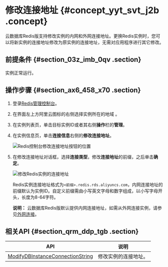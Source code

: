 # 修改连接地址 {#concept_yyt_svt_j2b .concept}

云数据库Redis版支持修改实例的内网和外网连接地址。更换Redis实例时，您可以将新实例的连接地址修改为原实例的连接地址，无需对应用程序进行其它修改。

## 前提条件 {#section_03z_imb_0qv .section}

实例正常运行。

## 操作步骤 {#section_ax6_458_x70 .section}

1.  登录[Redis管理控制台](https://kvstore.console.aliyun.com/)。
2.  在界面左上方阿里云图标的右侧选择实例所在的地域 。
3.  在实例列表页，单击目标实例ID或者其右侧**操作**栏的**管理**。
4.  在实例信息页，单击**连接信息**右侧的**修改连接地址**。

    ![Redis控制台修改连接地址按钮的位置](http://static-aliyun-doc.oss-cn-hangzhou.aliyuncs.com/assets/img/15437/156758661951570_zh-CN.png)

5.  在修改连接地址对话框，选择**连接类型**，修改**连接地址**的前缀，之后单击**确定**。

    ![修改Redis实例的连接地址](http://static-aliyun-doc.oss-cn-hangzhou.aliyuncs.com/assets/img/15437/156758661951576_zh-CN.png)

    Redis实例连接地址格式为`<前缀>.redis.rds.aliyuncs.com`，内网连接地址的前缀默认为实例ID。自定义前缀需由小写英文字母和数字组成，以小写字母开头，长度为8-64字符。

    **说明：** 云数据库Redis版默认提供内网连接地址，如需从外网连接实例，请参见[外网连接](../../../../intl.zh-CN/快速入门/步骤3：连接实例/外网连接.md#)。


## 相关API {#section_qrm_ddp_tgb .section}

|API|说明|
|---|--|
|[ModifyDBInstanceConnectionString](../../../../intl.zh-CN/API参考/实例管理/ModifyDBInstanceConnectionString.md#)|修改实例的连接地址。|


